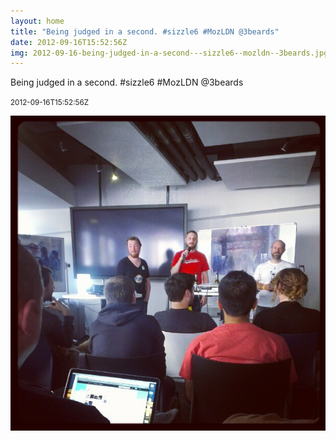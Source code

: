 ```yaml
---
layout: home
title: "Being judged in a second. #sizzle6 #MozLDN @3beards"
date: 2012-09-16T15:52:56Z
img: 2012-09-16-being-judged-in-a-second---sizzle6--mozldn--3beards.jpg
---
```


Being judged in a second. #sizzle6 #MozLDN @3beards

<small>2012-09-16T15:52:56Z</small>

![Being judged in a second. #sizzle6 #MozLDN @3beards](2012-09-16-being-judged-in-a-second---sizzle6--mozldn--3beards.jpg)
